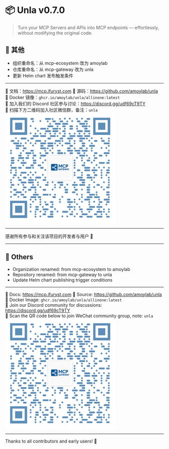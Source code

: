 # 📦 Unla v0.7.0

> Turn your MCP Servers and APIs into MCP endpoints — effortlessly, without modifying the original code.

## 🔧 其他

- 组织重命名：从 mcp-ecosystem 改为 amoylab
- 仓库重命名：从 mcp-gateway 改为 unla
- 更新 Helm chart 发布触发条件

---

📘 文档：https://mcp.ifuryst.com
🐙 源码：https://github.com/amoylab/unla  
🐳 Docker 镜像：`ghcr.io/amoylab/unla/allinone:latest`  
💬 加入我们的 Discord 社区参与讨论：https://discord.gg/udf69cT9TY  
🔗 扫描下方二维码加入社区微信群，备注：`unla`
<img src="https://github.com/amoylab/unla/blob/main/web/public/wechat-qrcode.png" alt="微信群二维码" width="350" height="350" />

---

感谢所有参与和关注该项目的开发者与用户 💖

---

## 🔧 Others

- Organization renamed: from mcp-ecosystem to amoylab
- Repository renamed: from mcp-gateway to unla
- Update Helm chart publishing trigger conditions

---

📘 Docs: https://mcp.ifuryst.com
🐙 Source: https://github.com/amoylab/unla  
🐳 Docker Image: `ghcr.io/amoylab/unla/allinone:latest`  
💬 Join our Discord community for discussions: https://discord.gg/udf69cT9TY  
🔗 Scan the QR code below to join WeChat community group, note: `unla`
<img src="https://github.com/amoylab/unla/blob/main/web/public/wechat-qrcode.png" alt="WeChat QR Code" width="350" height="350" />

---

Thanks to all contributors and early users! 💖 